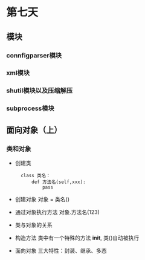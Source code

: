 # 第七天
## 模块
### connfigparser模块

### xml模块

### shutil模块以及压缩解压

### subprocess模块

## 面向对象（上）

### 类和对象
* 创建类

        class 类名：
            def 方法名(self,xxx):
                pass
* 创建对象
对象 = 类名()

* 通过对象执行方法
对象.方法名(123)


* 类与对象的关系

* 构造方法
 类中有一个特殊的方法 __init__, 类()自动被执行
 
* 面向对象
    三大特性：封装、继承、多态
    


